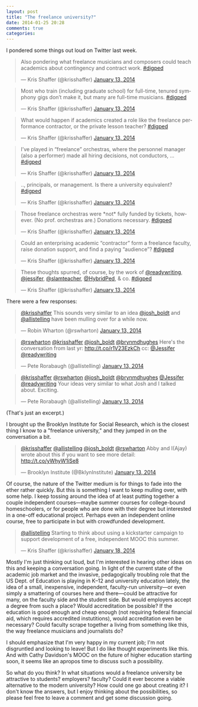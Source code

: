 ```yaml
---
layout: post
title: "The freelance university?"
date: 2014-01-25 20:28
comments: true
categories: 
---
```


I pondered some things out loud on Twitter last week. 

<blockquote class="twitter-tweet" lang="en"><p>Also pondering what freelance musicians and composers could teach academics about contingency and contract work. <a href="https://twitter.com/search?q=%23digped&amp;src=hash">#digped</a></p>&mdash; Kris Shaffer (@krisshaffer) <a href="https://twitter.com/krisshaffer/statuses/422568302200647680">January 13, 2014</a></blockquote>
<script async src="//platform.twitter.com/widgets.js" charset="utf-8"></script>

<blockquote class="twitter-tweet" lang="en"><p>Most who train (including graduate school) for full-time, tenured symphony gigs don’t make it, but many are full-time musicians. <a href="https://twitter.com/search?q=%23digped&amp;src=hash">#digped</a></p>&mdash; Kris Shaffer (@krisshaffer) <a href="https://twitter.com/krisshaffer/statuses/422568539686309888">January 13, 2014</a></blockquote>
<script async src="//platform.twitter.com/widgets.js" charset="utf-8"></script>

<blockquote class="twitter-tweet" lang="en"><p>What would happen if academics created a role like the freelance performance contractor, or the private lesson teacher? <a href="https://twitter.com/search?q=%23digped&amp;src=hash">#digped</a></p>&mdash; Kris Shaffer (@krisshaffer) <a href="https://twitter.com/krisshaffer/statuses/422568855622283265">January 13, 2014</a></blockquote>
<script async src="//platform.twitter.com/widgets.js" charset="utf-8"></script>

<blockquote class="twitter-tweet" lang="en"><p>I’ve played in “freelance” orchestras, where the personnel manager (also a performer) made all hiring decisions, not conductors, ... <a href="https://twitter.com/search?q=%23digped&amp;src=hash">#digped</a></p>&mdash; Kris Shaffer (@krisshaffer) <a href="https://twitter.com/krisshaffer/statuses/422569124909166593">January 13, 2014</a></blockquote>
<script async src="//platform.twitter.com/widgets.js" charset="utf-8"></script>

<blockquote class="twitter-tweet" lang="en"><p>.., principals, or management. Is there a university equivalent? <a href="https://twitter.com/search?q=%23digped&amp;src=hash">#digped</a></p>&mdash; Kris Shaffer (@krisshaffer) <a href="https://twitter.com/krisshaffer/statuses/422569246539792384">January 13, 2014</a></blockquote>
<script async src="//platform.twitter.com/widgets.js" charset="utf-8"></script>

<blockquote class="twitter-tweet" lang="en"><p>Those freelance orchestras were *not* fully funded by tickets, however. (No prof. orchestras are.) Donations necessary. <a href="https://twitter.com/search?q=%23digped&amp;src=hash">#digped</a></p>&mdash; Kris Shaffer (@krisshaffer) <a href="https://twitter.com/krisshaffer/statuses/422569384016490497">January 13, 2014</a></blockquote>
<script async src="//platform.twitter.com/widgets.js" charset="utf-8"></script>

<blockquote class="twitter-tweet" lang="en"><p>Could an enterprising academic “contractor” form a freelance faculty, raise donation support, and find a paying “audience”? <a href="https://twitter.com/search?q=%23digped&amp;src=hash">#digped</a></p>&mdash; Kris Shaffer (@krisshaffer) <a href="https://twitter.com/krisshaffer/statuses/422569670588104704">January 13, 2014</a></blockquote>
<script async src="//platform.twitter.com/widgets.js" charset="utf-8"></script>

<blockquote class="twitter-tweet" lang="en"><p>These thoughts spurred, of course, by the work of <a href="https://twitter.com/readywriting">@readywriting</a>, <a href="https://twitter.com/Jessifer">@jessifer</a>, <a href="https://twitter.com/slamteacher">@slamteacher</a>, <a href="https://twitter.com/HybridPed">@HybridPed</a>, &amp; co. <a href="https://twitter.com/search?q=%23digped&amp;src=hash">#digped</a></p>&mdash; Kris Shaffer (@krisshaffer) <a href="https://twitter.com/krisshaffer/statuses/422569884984160256">January 13, 2014</a></blockquote>
<script async src="//platform.twitter.com/widgets.js" charset="utf-8"></script>

There were a few responses:

<blockquote class="twitter-tweet" lang="en"><p><a href="https://twitter.com/krisshaffer">@krisshaffer</a> This sounds very similar to an idea <a href="https://twitter.com/josh_boldt">@josh_boldt</a> and <a href="https://twitter.com/allistelling">@allistelling</a> have been mulling over for a while now.</p>&mdash; Robin Wharton (@rswharton) <a href="https://twitter.com/rswharton/statuses/422571667869540352">January 13, 2014</a></blockquote>
<script async src="//platform.twitter.com/widgets.js" charset="utf-8"></script>

<blockquote class="twitter-tweet" lang="en"><p><a href="https://twitter.com/rswharton">@rswharton</a> <a href="https://twitter.com/krisshaffer">@krisshaffer</a> <a href="https://twitter.com/josh_boldt">@josh_boldt</a> <a href="https://twitter.com/brynmdhughes">@brynmdhughes</a> Here&#39;s the conversation from last yr: <a href="http://t.co/r1V23EzkCh">http://t.co/r1V23EzkCh</a> cc: <a href="https://twitter.com/Jessifer">@Jessifer</a> <a href="https://twitter.com/readywriting">@readywriting</a></p>&mdash; Pete Rorabaugh (@allistelling) <a href="https://twitter.com/allistelling/statuses/422728319562297344">January 13, 2014</a></blockquote>
<script async src="//platform.twitter.com/widgets.js" charset="utf-8"></script>

<blockquote class="twitter-tweet" lang="en"><p><a href="https://twitter.com/krisshaffer">@krisshaffer</a> <a href="https://twitter.com/rswharton">@rswharton</a> <a href="https://twitter.com/josh_boldt">@josh_boldt</a> <a href="https://twitter.com/brynmdhughes">@brynmdhughes</a> <a href="https://twitter.com/Jessifer">@Jessifer</a> <a href="https://twitter.com/readywriting">@readywriting</a> Your ideas very similar to what Josh and I talked about. Exciting.</p>&mdash; Pete Rorabaugh (@allistelling) <a href="https://twitter.com/allistelling/statuses/422731131172048896">January 13, 2014</a></blockquote>
<script async src="//platform.twitter.com/widgets.js" charset="utf-8"></script>

(That's just an excerpt.)

I brought up the Brooklyn Institute for Social Research, which is the closest thing I know to a "freelance university," and they jumped in on the conversation a bit.

<blockquote class="twitter-tweet" lang="en"><p><a href="https://twitter.com/krisshaffer">@krisshaffer</a> <a href="https://twitter.com/allistelling">@allistelling</a> <a href="https://twitter.com/josh_boldt">@josh_boldt</a> <a href="https://twitter.com/rswharton">@rswharton</a> Abby and I(Ajay) wrote about this if you want to see more detail: <a href="http://t.co/yWhyW1iSe8">http://t.co/yWhyW1iSe8</a></p>&mdash; Brooklyn Institute (@BklynInstitute) <a href="https://twitter.com/BklynInstitute/statuses/422745752851333120">January 13, 2014</a></blockquote>
<script async src="//platform.twitter.com/widgets.js" charset="utf-8"></script>

Of course, the nature of the Twitter medium is for things to fade into the ether rather quickly. But this is something I want to keep mulling over, with some help. I keep tossing around the idea of at least putting together a couple independent courses—maybe summer courses for college-bound homeschoolers, or for people who are done with their degree but interested in a one-off educational project. Perhaps even an independent online course, free to participate in but with crowdfunded development.

<blockquote class="twitter-tweet" lang="en"><p><a href="https://twitter.com/allistelling">@allistelling</a> Starting to think about using a kickstarter campaign to support development of a free, independent MOOC this summer.</p>&mdash; Kris Shaffer (@krisshaffer) <a href="https://twitter.com/krisshaffer/statuses/424626600668184576">January 18, 2014</a></blockquote>
<script async src="//platform.twitter.com/widgets.js" charset="utf-8"></script>

Mostly I'm just thinking out loud, but I'm interested in hearing other ideas on this and keeping a conversation going. In light of the current state of the academic job market and the invasive, pedagogically troubling role that the US Dept. of Education is playing in K–12 and university education lately, the idea of a small, inexpensive, independent, faculty-run university—or even simply a smattering of courses here and there—could be attractive for many, on the faculty side and the student side. But would employers accept a degree from such a place? Would accreditation be possible? If the education is good enough and cheap enough (not requiring federal financial aid, which requires accredited instutitions), would accreditation even be necessary? Could faculty scrape together a living from something like this, the way freelance musicians and journalists do?

I should emphasize that I'm very happy in my current job; I'm not disgruntled and looking to leave! But I do like thought experiments like this. And with Cathy Davidson's MOOC on the future of higher education starting soon, it seems like an apropos time to discuss such a possibility.

So what do you think? In what situations would a freelance university be attractive to students? employers? faculty? Could it ever become a viable alternative to the modern university? How could one go about creating it? I don't know the answers, but I enjoy thinking about the possibilities, so please feel free to leave a comment and get some discussion going.